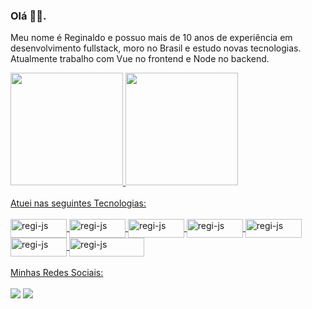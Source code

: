 ### Olá 👋:smiley:.

Meu nome é Reginaldo e possuo mais de 10 anos de experiência em desenvolvimento fullstack, moro no Brasil e estudo novas tecnologias. Atualmente trabalho com Vue no frontend e Node no backend.

<div>
  <a href="https://github.com/regisena">
  <img height="180em" src="https://github-readme-stats.vercel.app/api?username=regisena&show_icons=true&theme=radical&include_all_commits=true&count_private=true"/>
  <img height="180em" src="https://github-readme-stats.vercel.app/api/top-langs/?username=regisena&layout=compact&langs_count=8&theme=radical"/>
</div>
<br>
Atuei nas seguintes Tecnologias:
<div style="display: inline_block"><br>
  <img align="center" alt="regi-js" height="30" width="90" src="https://img.shields.io/badge/Angular-DD0031?style=for-the-badge&logo=angular&logoColor=white">
  <img align="center" alt="regi-js" height="30" width="90" src="https://img.shields.io/badge/Bootstrap-563D7C?style=for-the-badge&logo=bootstrap&logoColor=white">
  <img align="center" alt="regi-js" height="30" width="90" src="https://img.shields.io/badge/Java-ED8B00?style=for-the-badge&logo=java&logoColor=white">
  <img align="center" alt="regi-js" height="30" width="90" src="https://img.shields.io/badge/PHP-777BB4?style=for-the-badge&logo=php&logoColor=white">
  <img align="center" alt="regi-js" height="30" width="90" src="https://img.shields.io/badge/MySQL-00000F?style=for-the-badge&logo=mysql&logoColor=white">
  <img align="center" alt="regi-js" height="30" width="90" src="https://img.shields.io/badge/PostgreSQL-316192?style=for-the-badge&logo=postgresql&logoColor=white">
  <img align="center" alt="regi-js" height="30" width="120" src="https://img.shields.io/static/v1?label=Framework&message=Springboot&color=green&style=for-the-badge&logo=Ghost">
</div>
<br>
Minhas Redes Sociais:
<div><br>
    <a href="https://www.linkedin.com/in/reginaldo-sena" target="_blank"><img src="https://img.shields.io/badge/-LinkedIn-%230077B5?style=for-the-badge&logo=linkedin&logoColor=white" target="_blank"></a>
    <a href="https://instagram.com/front_dev_back" target="_blank"><img src="https://img.shields.io/badge/-Instagram-%23E4405F?style=for-the-badge&logo=instagram&logoColor=white" target="_blank"></a>
</div>

